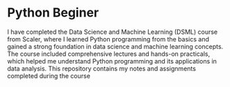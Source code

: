 # Python Beginer
I have completed the Data Science and Machine Learning (DSML) course from Scaler, where I learned Python programming from the basics and gained a strong foundation in data science and machine learning concepts. The course included comprehensive lectures and hands-on practicals, which helped me understand Python programming and its applications in data analysis. This repository contains my notes and assignments completed during the course
